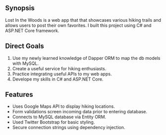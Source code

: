 ## Synopsis
Lost In the Woods is a web app that that showcases various hiking trails and allows users to post their own favorites. I built this project using C# and ASP.NET Core framework.

## Direct Goals
1. Use my newly learned knowledge of Dapper ORM to map the db models with MySQL.
2. Create a useful service for hiking enthusiasts.
3. Practice integrating useful APIs to my web apps.
4. Develope my skills in C# and ASP.NET Core.

## Features
- Uses Google Maps API to display hiking locations.
- Form validations screen incoming data prior to entering database.
- Connects to MySQL database via Entity ORM.
- Used Twitter Bootstrap for basic styling.
- Secure connection strings using dependency injection.